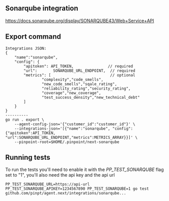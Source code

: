 ## Sonarqube integration

https://docs.sonarqube.org/display/SONARQUBE43/Web+Service+API

## Export command

```
Integrations JSON:
{
	"name":"sonarqube",
	"config": {
		"apitoken": API_TOKEN,               // required
		"url":       SONARQUBE_URL_ENDPOINT,  // required
		"metrics": [                          // optional
				"complexity","code_smells",
				"new_code_smells","sqale_rating",
				"reliability_rating","security_rating",
				"coverage","new_coverage",
				"test_success_density","new_technical_debt"
		]
	}
}
----------
go run . export \
    --agent-config-json='{"customer_id":"customer_id"}' \
    --integrations-json='[{"name":"sonarqube", "config":{"apitoken":API_TOKEN, "url":SONARQUBE_URL_ENDPOINT,"metrics":METRICS_ARRAY}}]' \
    --pinpoint-root=$HOME/.pinpoint/next-sonarqube
```

## Running tests

To run the tests you'll need to enable it with the _PP_TEST_SONARQUBE_ flag set to "1", you'll also need the api key and the api url

```
PP_TEST_SONARQUBE_URL=https://api-url PP_TEST_SONARQUBE_APIKEY=1234567890 PP_TEST_SONARQUBE=1 go test github.com/pinpt/agent.next/integrations/sonarqube...
```
